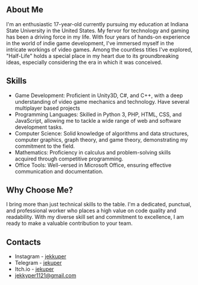 ## About Me
I'm an enthusiastic 17-year-old currently pursuing my education at Indiana State University in the United States. My fervor for technology and gaming has been a driving force in my life. With four years of hands-on experience in the world of indie game development, I've immersed myself in the intricate workings of video games. Among the countless titles I've explored, "Half-Life" holds a special place in my heart due to its groundbreaking ideas, especially considering the era in which it was conceived.

## Skills
- Game Development: Proficient in Unity3D, C#, and C++, with a deep understanding of video game mechanics and technology. Have several multiplayer based projects
- Programming Languages: Skilled in Python 3, PHP, HTML, CSS, and JavaScript, allowing me to tackle a wide range of web and software development tasks.
- Computer Science: Solid knowledge of algorithms and data structures, computer graphics, graph theory, and game theory, demonstrating my commitment to the field.
- Mathematics: Proficiency in calculus and problem-solving skills acquired through competitive programming.
- Office Tools: Well-versed in Microsoft Office, ensuring effective communication and documentation.
## Why Choose Me?
I bring more than just technical skills to the table. I'm a dedicated, punctual, and professional worker who places a high value on code quality and readability. With my diverse skill set and commitment to excellence, I am ready to make a valuable contribution to your team.
## Contacts
- Instagram - [jekkuper](https://instagram.com/jekkuper)
- Telegram - [jekuper](https://t.me/jekuper)
- Itch.io -  [jekuper](https://jekuper.itch.io/)
- jekkyper1121@gmail.com

<!--
**jekuper/jekuper** is a ✨ _special_ ✨ repository because its `README.md` (this file) appears on your GitHub profile.

Here are some ideas to get you started:

- 🔭 I’m currently working on ...
- 🌱 I’m currently learning ...
- 👯 I’m looking to collaborate on ...
- 🤔 I’m looking for help with ...
- 💬 Ask me about ...
- 📫 How to reach me: ...
- 😄 Pronouns: ...
- ⚡ Fun fact: ...
-->
